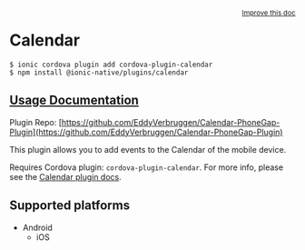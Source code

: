 <a style="float:right;font-size:12px;" href="http://github.com/danielsogl/awesome-cordova-plugins/edit/master/src/@awesome-cordova-plugins/plugins/calendar/index.ts#L56">
  Improve this doc
</a>

# Calendar

```
$ ionic cordova plugin add cordova-plugin-calendar
$ npm install @ionic-native/plugins/calendar
```

## [Usage Documentation](https://ionicframework.com/docs/native/calendar/)

Plugin Repo: [https://github.com/EddyVerbruggen/Calendar-PhoneGap-Plugin](https://github.com/EddyVerbruggen/Calendar-PhoneGap-Plugin)

This plugin allows you to add events to the Calendar of the mobile device.

Requires Cordova plugin: `cordova-plugin-calendar`. For more info, please see the [Calendar plugin docs](https://github.com/EddyVerbruggen/Calendar-PhoneGap-Plugin).

## Supported platforms

- Android
  - iOS
